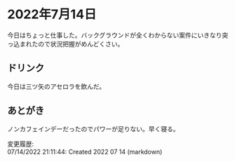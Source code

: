# 2022年7月14日

今日はちょっと仕事した。バックグラウンドが全くわからない案件にいきなり突っ込まれたので状況把握がめんどくさい。

## ドリンク

今日は三ツ矢のアセロラを飲んだ。

## あとがき

ノンカフェインデーだったのでパワーが足りない。早く寝る。

変更履歴:  
07/14/2022 21:11:44: Created 2022 07 14 (markdown)  
